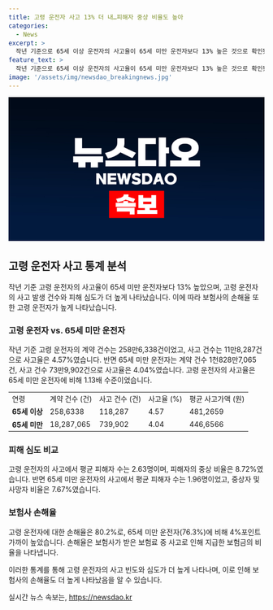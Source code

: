```yaml
---
title: 고령 운전자 사고 13% 더 내…피해자 중상 비율도 높아
categories:
  - News
excerpt: >
  작년 기준으로 65세 이상 운전자의 사고율이 65세 미만 운전자보다 13% 높은 것으로 확인됐다. 65세 이상 운전자의 사고 빈도와 심도가 더 높아 보험사의 손해율도 더 높았는데, 65세 이상 운전자의 손해율은 80.2%로, 65세 미만 운전자보다 4%포인트 더 높았다. 또한, 65세 이상 운전자의 사고 피해자 중상 비율도 더 높았고, 이들의 평균 사고가액도 더 높게 나타났다.
feature_text: >
  작년 기준으로 65세 이상 운전자의 사고율이 65세 미만 운전자보다 13% 높은 것으로 확인됐다. 65세 이상 운전자의 사고 빈도와 심도가 더 높아 보험사의 손해율도 더 높았는데, 65세 이상 운전자의 손해율은 80.2%로, 65세 미만 운전자보다 4%포인트 더 높았다. 또한, 65세 이상 운전자의 사고 피해자 중상 비율도 더 높았고, 이들의 평균 사고가액도 더 높게 나타났다.
image: '/assets/img/newsdao_breakingnews.jpg'
---
```


<p><img src="/assets/img/newsdao_breakingnews.jpg" alt="bookingtag 속보" /></p>

<h2 data-ke-size="size26">고령 운전자 사고 통계 분석</h2>

<p data-ke-size="size16">작년 기준 고령 운전자의 사고율이 65세 미만 운전자보다 13% 높았으며, 고령 운전자의 사고 발생 건수와 피해 심도가 더 높게 나타났습니다. 이에 따라 보험사의 손해율 또한 고령 운전자가 높게 나타났습니다. </p>

<h3>고령 운전자 vs. 65세 미만 운전자</h3>

<p data-ke-size="size16">작년 기준 고령 운전자의 계약 건수는 258만6,338건이었고, 사고 건수는 11만8,287건으로 사고율은 4.57%였습니다. 반면 65세 미만 운전자는 계약 건수 1천828만7,065건, 사고 건수 73만9,902건으로 사고율은 4.04%였습니다. 고령 운전자의 사고율은 65세 미만 운전자에 비해 1.13배 수준이었습니다.</p>

<table>
  <tr>
    <td>연령</td>
    <td>계약 건수 (건)</td>
    <td>사고 건수 (건)</td>
    <td>사고율 (%)</td>
    <td>평균 사고가액 (원)</td>
  </tr>
  <tr>
    <td><b>65세 이상</b></td>
    <td>258,6338</td>
    <td>118,287</td>
    <td>4.57</td>
    <td>481,2659</td>
  </tr>
  <tr>
    <td><b>65세 미만</b></td>
    <td>18,287,065</td>
    <td>739,902</td>
    <td>4.04</td>
    <td>446,6566</td>
  </tr>
</table>

<h3>피해 심도 비교</h3>

<p data-ke-size="size16">고령 운전자의 사고에서 평균 피해자 수는 2.63명이며, 피해자의 중상 비율은 8.72%였습니다. 반면 65세 미만 운전자의 사고에서 평균 피해자 수는 1.96명이었고, 중상자 및 사망자 비율은 7.67%였습니다.</p>

<h3>보험사 손해율</h3>

<p data-ke-size="size16">고령 운전자에 대한 손해율은 80.2%로, 65세 미만 운전자(76.3%)에 비해 4%포인트 가까이 높았습니다. 손해율은 보험사가 받은 보험료 중 사고로 인해 지급한 보험금의 비율을 나타냅니다.</p>

<p data-ke-size="size16">이러한 통계를 통해 고령 운전자의 사고 빈도와 심도가 더 높게 나타나며, 이로 인해 보험사의 손해율도 더 높게 나타났음을 알 수 있습니다.</p>
실시간 뉴스 속보는, <a href="https://newsdao.kr" rel="dofollow">https://newsdao.kr</a>


